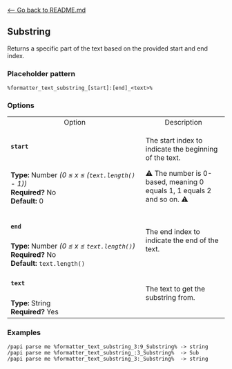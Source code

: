 [\<-- Go back to README.md](/README.md)

## Substring

Returns a specific part of the text based on the provided start and end index.

### Placeholder pattern

`%formatter_text_substring_[start]:[end]_<text>%`

### Options

<table>
  <tr>
    <td align="center" nowrap="nowrap">Option</td>
    <td align="center" nowrap="nowrap">Description</td>
  </tr>
  <tr>
    <td nowrap="nowrap"><h4><code>start</code></h4></td>
    <td rowspan="2">
      <p>The start index to indicate the beginning of the text.</p>
      <p>⚠️ The number is 0-based, meaning 0 equals 1, 1 equals 2 and so on. ⚠️</p>
    </td>
  </tr>
  <tr>
    <td nowrap="nowrap"><b>Type:</b> Number <i>(0 ≤ x ≤ (<code>text.length()</code> - 1))</i><br><b>Required?</b> No<br><b>Default:</b> 0</td>
  </tr>
  <tr>
    <td nowrap="nowrap"><h4><code>end</code></h4></td>
    <td rowspan="2">The end index to indicate the end of the text.</td>
  </tr>
  <tr>
    <td nowrap="nowrap"><b>Type:</b> Number <i>(0 ≤ x ≤ <code>text.length()</code>)</i><br><b>Required?</b> No<br><b>Default:</b> <code>text.length()</code></td>
  </tr>
  <tr>
    <td nowrap="nowrap"><h4><code>text</code></h4></td>
    <td rowspan="2">The text to get the substring from.</td>
  </tr>
  <tr>
    <td nowrap="nowrap"><b>Type:</b> String<br><b>Required?</b> Yes
  </tr>
</table>

### Examples
```
/papi parse me %formatter_text_substring_3:9_Substring% -> string
/papi parse me %formatter_text_substring_:3_Substring%  -> Sub
/papi parse me %formatter_text_substring_3:_Substring%  -> string
```